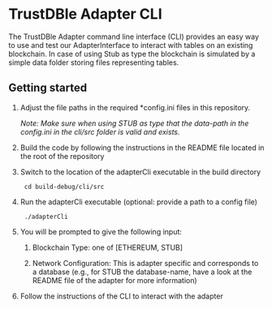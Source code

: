 ﻿
# TrustDBle Adapter CLI

The TrustDBle Adapter command line interface (CLI) provides an easy way to use and test our AdapterInterface to interact with tables on an existing blockchain.
In case of using Stub as type the blockchain is simulated by a simple data folder storing files representing tables.

## Getting started

1) Adjust the file paths in the required *config.ini files in this repository.

    *Note: Make sure when using STUB as type that the data-path in the config.ini in the cli/src folder is valid and exists.*

2) Build the code by following the instructions in the README file located in the root of the repository

3) Switch to the location of the adapterCli executable in the build directory

        cd build-debug/cli/src

4) Run the adapterCli executable (optional: provide a path to a config file)

        ./adapterCli

5) You will be prompted to give the following input:

    1. Blockchain Type: one of [ETHEREUM, STUB]

    2. Network Configuration: This is adapter specific and corresponds to a database (e.g., for STUB the database-name, have a look at the README file of the adapter for more information)

6) Follow the instructions of the CLI to interact with the adapter













